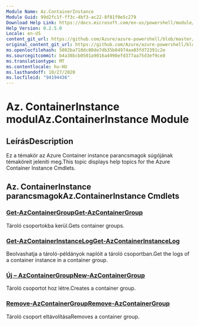 ```yaml
---
Module Name: Az.ContainerInstance
Module Guid: 99d2fc1f-ff3c-4bf3-ac22-8f81f0e5c279
Download Help Link: https://docs.microsoft.com/en-us/powershell/module/az.containerinstance
Help Version: 0.2.5.0
Locale: en-US
content_git_url: https://github.com/Azure/azure-powershell/blob/master/src/ContainerInstance/ContainerInstance/help/Az.ContainerInstance.md
original_content_git_url: https://github.com/Azure/azure-powershell/blob/master/src/ContainerInstance/ContainerInstance/help/Az.ContainerInstance.md
ms.openlocfilehash: 5002ba710dc08de7db35b04974aa03fd72391c2e
ms.sourcegitcommit: b4a38bcb0501a9016a4998efd377aa75d3ef9ce8
ms.translationtype: MT
ms.contentlocale: hu-HU
ms.lasthandoff: 10/27/2020
ms.locfileid: "94194436"
---
```

# <span data-ttu-id="978aa-101">Az. ContainerInstance modul</span><span class="sxs-lookup"><span data-stu-id="978aa-101">Az.ContainerInstance Module</span></span>
## <span data-ttu-id="978aa-102">Leírás</span><span class="sxs-lookup"><span data-stu-id="978aa-102">Description</span></span>
<span data-ttu-id="978aa-103">Ez a témakör az Azure Container instance parancsmagok súgójának témaköreit jeleníti meg.</span><span class="sxs-lookup"><span data-stu-id="978aa-103">This topic displays help topics for the Azure Container Instance Cmdlets.</span></span>

## <span data-ttu-id="978aa-104">Az. ContainerInstance parancsmagok</span><span class="sxs-lookup"><span data-stu-id="978aa-104">Az.ContainerInstance Cmdlets</span></span>
### [<span data-ttu-id="978aa-105">Get-AzContainerGroup</span><span class="sxs-lookup"><span data-stu-id="978aa-105">Get-AzContainerGroup</span></span>](Get-AzContainerGroup.md)
<span data-ttu-id="978aa-106">Tároló csoportokba kerül.</span><span class="sxs-lookup"><span data-stu-id="978aa-106">Gets container groups.</span></span>

### [<span data-ttu-id="978aa-107">Get-AzContainerInstanceLog</span><span class="sxs-lookup"><span data-stu-id="978aa-107">Get-AzContainerInstanceLog</span></span>](Get-AzContainerInstanceLog.md)
<span data-ttu-id="978aa-108">Beolvashatja a tároló-példányok naplóit a tároló csoportban.</span><span class="sxs-lookup"><span data-stu-id="978aa-108">Get the logs of a container instance in a container group.</span></span>

### [<span data-ttu-id="978aa-109">Új – AzContainerGroup</span><span class="sxs-lookup"><span data-stu-id="978aa-109">New-AzContainerGroup</span></span>](New-AzContainerGroup.md)
<span data-ttu-id="978aa-110">Tároló csoportot hoz létre.</span><span class="sxs-lookup"><span data-stu-id="978aa-110">Creates a container group.</span></span>

### [<span data-ttu-id="978aa-111">Remove-AzContainerGroup</span><span class="sxs-lookup"><span data-stu-id="978aa-111">Remove-AzContainerGroup</span></span>](Remove-AzContainerGroup.md)
<span data-ttu-id="978aa-112">Tároló csoport eltávolítása</span><span class="sxs-lookup"><span data-stu-id="978aa-112">Removes a container group.</span></span>

